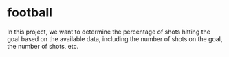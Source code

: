 # football
In this project, we want to determine the percentage of shots hitting the goal based on the available data, including the number of shots on the goal, the number of shots, etc.
